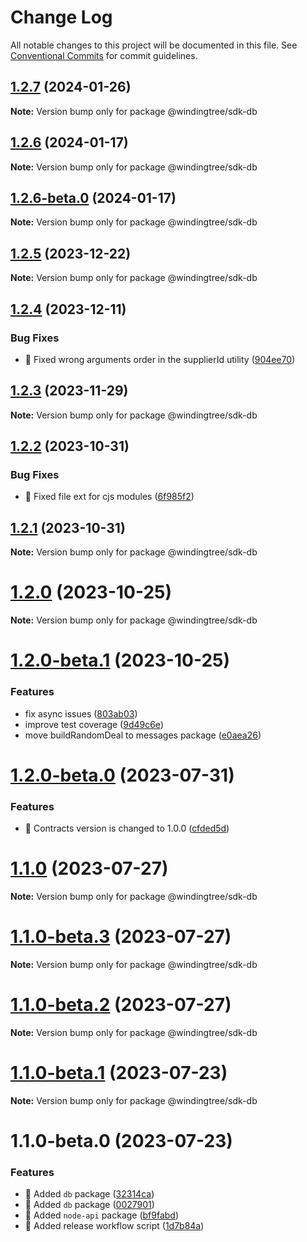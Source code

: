 # Change Log

All notable changes to this project will be documented in this file.
See [Conventional Commits](https://conventionalcommits.org) for commit guidelines.

## [1.2.7](https://github.com/windingtree/sdk/compare/@windingtree/sdk-db@1.2.6...@windingtree/sdk-db@1.2.7) (2024-01-26)

**Note:** Version bump only for package @windingtree/sdk-db

## [1.2.6](https://github.com/windingtree/sdk/compare/@windingtree/sdk-db@1.2.6-beta.0...@windingtree/sdk-db@1.2.6) (2024-01-17)

**Note:** Version bump only for package @windingtree/sdk-db

## [1.2.6-beta.0](https://github.com/windingtree/sdk/compare/@windingtree/sdk-db@1.2.5...@windingtree/sdk-db@1.2.6-beta.0) (2024-01-17)

**Note:** Version bump only for package @windingtree/sdk-db

## [1.2.5](https://github.com/windingtree/sdk/compare/@windingtree/sdk-db@1.2.4...@windingtree/sdk-db@1.2.5) (2023-12-22)

**Note:** Version bump only for package @windingtree/sdk-db

## [1.2.4](https://github.com/windingtree/sdk/compare/@windingtree/sdk-db@1.2.3...@windingtree/sdk-db@1.2.4) (2023-12-11)

### Bug Fixes

- 🐛 Fixed wrong arguments order in the supplierId utility ([904ee70](https://github.com/windingtree/sdk/commit/904ee70f7e906b68ae01f86de7d08d956fbf7688))

## [1.2.3](https://github.com/windingtree/sdk/compare/@windingtree/sdk-db@1.2.2...@windingtree/sdk-db@1.2.3) (2023-11-29)

**Note:** Version bump only for package @windingtree/sdk-db

## [1.2.2](https://github.com/windingtree/sdk/compare/@windingtree/sdk-db@1.2.1...@windingtree/sdk-db@1.2.2) (2023-10-31)

### Bug Fixes

- 🐛 Fixed file ext for cjs modules ([6f985f2](https://github.com/windingtree/sdk/commit/6f985f2a6b076abdf145176d5036fe89267f2c5a))

## [1.2.1](https://github.com/windingtree/sdk/compare/@windingtree/sdk-db@1.2.0...@windingtree/sdk-db@1.2.1) (2023-10-31)

**Note:** Version bump only for package @windingtree/sdk-db

# [1.2.0](https://github.com/windingtree/sdk/compare/@windingtree/sdk-db@1.2.0-beta.1...@windingtree/sdk-db@1.2.0) (2023-10-25)

**Note:** Version bump only for package @windingtree/sdk-db

# [1.2.0-beta.1](https://github.com/windingtree/sdk/compare/@windingtree/sdk-db@1.2.0-beta.0...@windingtree/sdk-db@1.2.0-beta.1) (2023-10-25)

### Features

- fix async issues ([803ab03](https://github.com/windingtree/sdk/commit/803ab03f1b5d176844247c2d065dfadabc12355f))
- improve test coverage ([9d49c6e](https://github.com/windingtree/sdk/commit/9d49c6e2e172cce2c6eb320a3f0e4b097d8e83a8))
- move buildRandomDeal to messages package ([e0aea26](https://github.com/windingtree/sdk/commit/e0aea265f62cd5ca91b259c6f683a596ceb3ddd4))

# [1.2.0-beta.0](https://github.com/windingtree/sdk/compare/@windingtree/sdk-db@1.1.0...@windingtree/sdk-db@1.2.0-beta.0) (2023-07-31)

### Features

- 🎸 Contracts version is changed to 1.0.0 ([cfded5d](https://github.com/windingtree/sdk/commit/cfded5d7ade0058f62db2284474d169edf3dc273))

# [1.1.0](https://github.com/windingtree/sdk/compare/@windingtree/sdk-db@1.1.0-beta.3...@windingtree/sdk-db@1.1.0) (2023-07-27)

**Note:** Version bump only for package @windingtree/sdk-db

# [1.1.0-beta.3](https://github.com/windingtree/sdk/compare/@windingtree/sdk-db@1.1.0-beta.2...@windingtree/sdk-db@1.1.0-beta.3) (2023-07-27)

**Note:** Version bump only for package @windingtree/sdk-db

# [1.1.0-beta.2](https://github.com/windingtree/sdk/compare/@windingtree/sdk-db@1.1.0-beta.1...@windingtree/sdk-db@1.1.0-beta.2) (2023-07-27)

**Note:** Version bump only for package @windingtree/sdk-db

# [1.1.0-beta.1](https://github.com/windingtree/sdk/compare/@windingtree/sdk-db@1.1.0-beta.0...@windingtree/sdk-db@1.1.0-beta.1) (2023-07-23)

**Note:** Version bump only for package @windingtree/sdk-db

# 1.1.0-beta.0 (2023-07-23)

### Features

- 🎸 Added `db` package ([32314ca](https://github.com/windingtree/sdk/commit/32314cab0a193a3a7ed348c89873e7de07ab39fa))
- 🎸 Added `db` package ([0027901](https://github.com/windingtree/sdk/commit/002790165bc6246cee22c0959cd18823cbe2def8))
- 🎸 Added `node-api` package ([bf9fabd](https://github.com/windingtree/sdk/commit/bf9fabdd9a1476c087c8308c2d46d2bfce6253d1))
- 🎸 Added release workflow script ([1d7b84a](https://github.com/windingtree/sdk/commit/1d7b84a3623848c449522c0bb2af2c5f114c8a0a))
